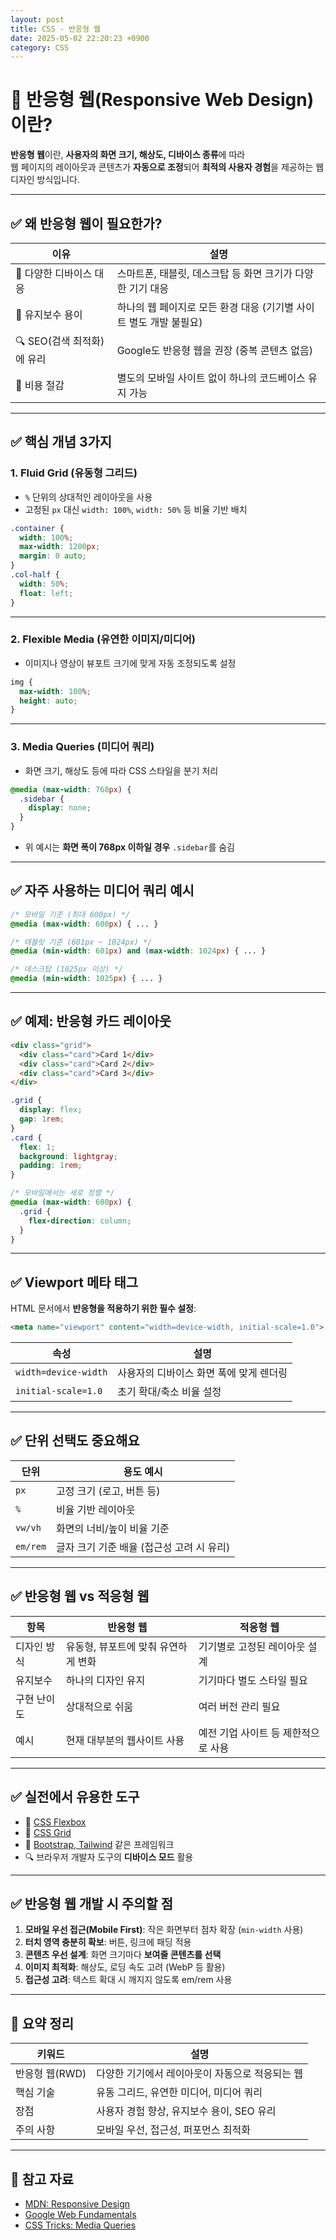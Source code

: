 ```yaml
---
layout: post
title: CSS - 반응형 웹
date: 2025-05-02 22:20:23 +0900
category: CSS
---
```

# 📱 반응형 웹(Responsive Web Design)이란?

**반응형 웹**이란, **사용자의 화면 크기, 해상도, 디바이스 종류**에 따라  
웹 페이지의 레이아웃과 콘텐츠가 **자동으로 조정**되어 **최적의 사용자 경험**을 제공하는 웹 디자인 방식입니다.

---

## ✅ 왜 반응형 웹이 필요한가?

| 이유                          | 설명 |
|-------------------------------|------|
| 📱 다양한 디바이스 대응       | 스마트폰, 태블릿, 데스크탑 등 화면 크기가 다양한 기기 대응 |
| 🔄 유지보수 용이              | 하나의 웹 페이지로 모든 환경 대응 (기기별 사이트 별도 개발 불필요) |
| 🔍 SEO(검색 최적화)에 유리     | Google도 반응형 웹을 권장 (중복 콘텐츠 없음) |
| 💸 비용 절감                  | 별도의 모바일 사이트 없이 하나의 코드베이스 유지 가능 |

---

## ✅ 핵심 개념 3가지

### 1. **Fluid Grid (유동형 그리드)**

- `%` 단위의 상대적인 레이아웃을 사용
- 고정된 `px` 대신 `width: 100%`, `width: 50%` 등 비율 기반 배치

```css
.container {
  width: 100%;
  max-width: 1200px;
  margin: 0 auto;
}
.col-half {
  width: 50%;
  float: left;
}
```

---

### 2. **Flexible Media (유연한 이미지/미디어)**

- 이미지나 영상이 뷰포트 크기에 맞게 자동 조정되도록 설정

```css
img {
  max-width: 100%;
  height: auto;
}
```

---

### 3. **Media Queries (미디어 쿼리)**

- 화면 크기, 해상도 등에 따라 CSS 스타일을 분기 처리

```css
@media (max-width: 768px) {
  .sidebar {
    display: none;
  }
}
```

- 위 예시는 **화면 폭이 768px 이하일 경우** `.sidebar`를 숨김

---

## ✅ 자주 사용하는 미디어 쿼리 예시

```css
/* 모바일 기준 (최대 600px) */
@media (max-width: 600px) { ... }

/* 태블릿 기준 (601px ~ 1024px) */
@media (min-width: 601px) and (max-width: 1024px) { ... }

/* 데스크탑 (1025px 이상) */
@media (min-width: 1025px) { ... }
```

---

## ✅ 예제: 반응형 카드 레이아웃

```html
<div class="grid">
  <div class="card">Card 1</div>
  <div class="card">Card 2</div>
  <div class="card">Card 3</div>
</div>
```

```css
.grid {
  display: flex;
  gap: 1rem;
}
.card {
  flex: 1;
  background: lightgray;
  padding: 1rem;
}

/* 모바일에서는 세로 정렬 */
@media (max-width: 600px) {
  .grid {
    flex-direction: column;
  }
}
```

---

## ✅ Viewport 메타 태그

HTML 문서에서 **반응형을 적용하기 위한 필수 설정**:

```html
<meta name="viewport" content="width=device-width, initial-scale=1.0">
```

| 속성          | 설명 |
|----------------|------|
| `width=device-width` | 사용자의 디바이스 화면 폭에 맞게 렌더링 |
| `initial-scale=1.0`  | 초기 확대/축소 비율 설정 |

---

## ✅ 단위 선택도 중요해요

| 단위  | 용도 예시 |
|--------|----------|
| `px`   | 고정 크기 (로고, 버튼 등) |
| `%`    | 비율 기반 레이아웃 |
| `vw/vh` | 화면의 너비/높이 비율 기준 |
| `em/rem` | 글자 크기 기준 배율 (접근성 고려 시 유리) |

---

## ✅ 반응형 웹 vs 적응형 웹

| 항목         | 반응형 웹                          | 적응형 웹                        |
|--------------|------------------------------------|----------------------------------|
| 디자인 방식   | 유동형, 뷰포트에 맞춰 유연하게 변화 | 기기별로 고정된 레이아웃 설계     |
| 유지보수     | 하나의 디자인 유지                | 기기마다 별도 스타일 필요         |
| 구현 난이도   | 상대적으로 쉬움                    | 여러 버전 관리 필요               |
| 예시         | 현재 대부분의 웹사이트 사용         | 예전 기업 사이트 등 제한적으로 사용 |

---

## ✅ 실전에서 유용한 도구

- 📐 [CSS Flexbox](https://css-tricks.com/snippets/css/a-guide-to-flexbox/)  
- 🧱 [CSS Grid](https://css-tricks.com/snippets/css/complete-guide-grid/)  
- 🧩 [Bootstrap, Tailwind](https://getbootstrap.com/) 같은 프레임워크  
- 🔍 브라우저 개발자 도구의 **디바이스 모드** 활용

---

## ✅ 반응형 웹 개발 시 주의할 점

1. **모바일 우선 접근(Mobile First)**: 작은 화면부터 점차 확장 (`min-width` 사용)
2. **터치 영역 충분히 확보**: 버튼, 링크에 패딩 적용
3. **콘텐츠 우선 설계**: 화면 크기마다 **보여줄 콘텐츠를 선택**
4. **이미지 최적화**: 해상도, 로딩 속도 고려 (WebP 등 활용)
5. **접근성 고려**: 텍스트 확대 시 깨지지 않도록 em/rem 사용

---

## 📌 요약 정리

| 키워드             | 설명 |
|--------------------|------|
| 반응형 웹(RWD)      | 다양한 기기에서 레이아웃이 자동으로 적응되는 웹 |
| 핵심 기술          | 유동 그리드, 유연한 미디어, 미디어 쿼리 |
| 장점               | 사용자 경험 향상, 유지보수 용이, SEO 유리 |
| 주의 사항          | 모바일 우선, 접근성, 퍼포먼스 최적화 |

---

## 🔗 참고 자료

- [MDN: Responsive Design](https://developer.mozilla.org/ko/docs/Learn/CSS/CSS_layout/Responsive_Design)
- [Google Web Fundamentals](https://web.dev/responsive-web-design-basics/)
- [CSS Tricks: Media Queries](https://css-tricks.com/snippets/css/media-queries-for-standard-devices/)
